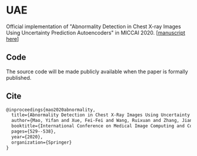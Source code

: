 # UAE
Official implementation of "Abnormality Detection in Chest X-ray Images Using Uncertainty Prediction Autoencoders" in MICCAI 2020. \[[manuscript here](https://github.com/dbbbbm/UAE/blob/master/etc/paper.pdf)\]

## Code
The source code will be made publicly available when the paper is formally published.

## Cite
```latex
@inproceedings{mao2020abnormality,
  title={Abnormality Detection in Chest X-Ray Images Using Uncertainty Prediction Autoencoders},
  author={Mao, Yifan and Xue, Fei-Fei and Wang, Ruixuan and Zhang, Jianguo and Zheng, Wei-Shi and Liu, Hongmei},
  booktitle={International Conference on Medical Image Computing and Computer-Assisted Intervention},
  pages={529--538},
  year={2020},
  organization={Springer}
}
```
